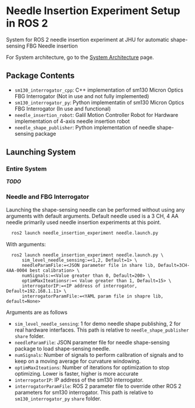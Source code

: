 # Needle Insertion Experiment Setup in ROS 2
System for ROS 2 needle insertion experiment at JHU for automatic shape-sensing FBG Needle insertion

For System architecture, go to the [System Architecture](docs/index.md) page.

## Package Contents
* `sm130_interrogator_cpp`: C++ implementation of sm130 Micron Optics FBG Interrogator (Not in use and not fully implemented)
* `sm130_interrogator_py`: Python implementatin of sm130 Micron Optics FBG Interrogator (In use and functional)
* `needle_insertion_robot`: Galil Motion Controller Robot for Hardware implementation of 4-axis needle insertion robot
* `needle_shape_publisher`: Python implementation of needle shape-sensing package

## Launching System
### Entire System
***TODO***

### Needle and FBG Interrogator
Launching the shape-sensing needle can be performed without using any arguments with default arguments. 
Default needle used is a 3 CH, 4 AA needle primarily used needle insertion experiments at this point. 
```bash
  ros2 launch needle_insertion_experiment needle.launch.py
```
With arguments: 
```
  ros2 launch needle_insertion_experiment needle.launch.py \
      sim_level_needle_sensing:=<1,2, Default=1> \
      needleParamFile:=<JSON parameter file in share lib, Default=3CH-4AA-0004 best calibration> \
      numSignals:=<Value greater than 0, Default=200> \ 
      optimMaxIteationsr:=< Value greater than 1, Default=15> \
      interrogatorIP:=<IP address of interrogator, Default=192.168.1.11> \
      interrogatorParamFile:=<YAML param file in shapre lib, default=None>
```
Arguments are as follows
* `sim_level_needle_sensing`: 1 for demo needle shape publishing, 2 for real hardware interfaces. This path is relative to `needle_shape_publisher` `share` folder.
* `needleParamFile`: JSON parameter file for needle shape-sensing package to load shape-sensing needle.
* `numSignals`: Number of signals to perform calibration of signals and to keep on a moving average for curvature windowing.
* `optimMaxIteations`: Number of iterations for optimization to stop optimizing. Lower is faster, higher is more accurate
* `interrogatorIP`: IP address of the sm130 interrogator. 
* `interrogatorParamFile`: ROS 2 parameter file to override other ROS 2 parameters for sm130 interrogator. This path is relative to `sm130_interrogator_py` `share` folder.
